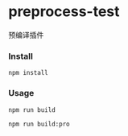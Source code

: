 # preprocess-test
预编译插件

### Install
```
npm install
```

### Usage

```
npm run build

npm run build:pro
```
